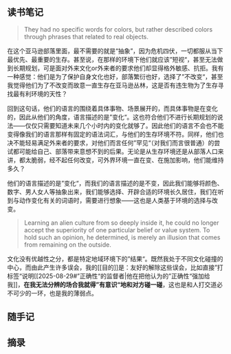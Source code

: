 ## 读书笔记

> They had no specific words for colors, but rather described colors through phrases that related to real objects.

在这个亚马逊部落里面，最不需要的就是“抽象”，因为危机四伏，一切都服从当下最优先、最重要的生存。甚至说，在那样的环境下他们就应该”短视“，甚至无法做到长期规划，可是面对外来文化or外来者的要求他们却显得格外敏感、抗拒。我有一种感觉：他们是为了保护自身文化也好，部落繁衍也好，选择了”不改变“，甚至我觉得他们为了不改变而故意一直生存在亚马逊丛林，这是否有违生物为了生存寻找最有利环境的天性？

回到这句话，他们的语言的围绕着具体事物、场景展开的，而具体事物是在变化的，因此从他们的角度，语言描述的是”变化“。这也符合他们不进行长期规划的说法——仅仅只需要知道未来几个小时内的变化就够了。因此他们的语言不会也不能变得像我们的语言那样有固定的语法词汇，与他们的生存环境不符。同样，他们也决不能轻易满足外来者的要求，对他们而言任何”罕见“（对我们而言很普通）的尝试都可能给自己、部落带来意想不到的后果。无论是从生存环境还是从部落人口来讲，都太脆弱，经不起任何改变，可外界环境一直在变、在施加影响，他们能维持多久？

他们的语言描述的是”变化“，而我们的语言描述的是不变，因此我们能够将颜色、数字、男人女人等抽象出来，我们能够选择、开辟合适的环境长久居住，我们在听到与动作变化有关的词语时，需要进行想象——这也是人类基于环境的选择与改变。

> Learning an alien culture from so deeply inside it, he could no longer accept the superiority of one particular belief or value system. To hold such an opinion, he determined, is merely an illusion that comes from remaining on the outside.

文化没有优越性之分，都是特定地域环境下的”结果“。既然我处于不同文化碰撞的中心，而由此产生许多误会，我的[[目的]]是：友好的解除这些误会，比如直接”打标签“说明[[2025-08-29#”正确性“的监督者|他在把他认为的”正确性“强加给我]]，**在我无法分辨的场合我就得”有意识“地和对方碰一碰**，这也是和人打交道必不可少的一环，也是我的薄弱点。



## 随手记


## 摘录